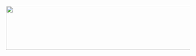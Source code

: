 <img src="https://render.gitanimals.org/lines/eun2ce?pet-id=740466831764524042" width="1000" height="120"/>
